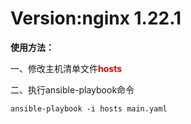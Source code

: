 # Version:nginx 1.22.1

**使用方法：**

一、修改主机清单文件<font color="#dd0000">**hosts**</font>

二、执行ansible-playbook命令

```shell
ansible-playbook -i hosts main.yaml
```

